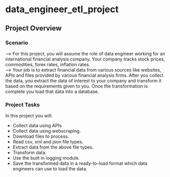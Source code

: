 # data_engineer_etl_project
## Project Overview 
### Scenario
--> For this project, you will assume the role of data engineer working for an international financial analysis company. Your company tracks stock prices, commodities, forex rates, inflation rates.  
--> Your job is to extract financial data from various sources like websites, APIs and files provided by various financial analysis firms. After you collect the data, you extract the data of interest to your company and transform it based on the requirements given to you. Once the transformation is complete you load that data into a database.

### Project Tasks 
In this project you will:  
* Collect data using APIs
* Collect data using webscraping.
* Download files to process. 
* Read csv, xml and json file types.  
* Extract data from the above file types.  
* Transform data.  
* Use the built in logging module.  
* Save the transformed data in a ready-to-load format which data engineers can use to load the data.
